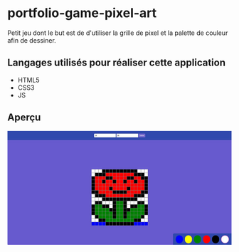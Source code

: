 # portfolio-game-pixel-art

Petit jeu dont le but est de d'utiliser la grille de pixel et la palette de couleur afin de dessiner.


## Langages utilisés pour réaliser cette application

- HTML5
- CSS3
- JS

## Aperçu

![Un screen du rendu de l'app](./pixel-art-fleur-middle.jpg)